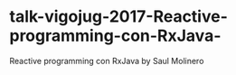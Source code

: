 # talk-vigojug-2017-Reactive-programming-con-RxJava-
Reactive programming con RxJava by Saul Molinero
